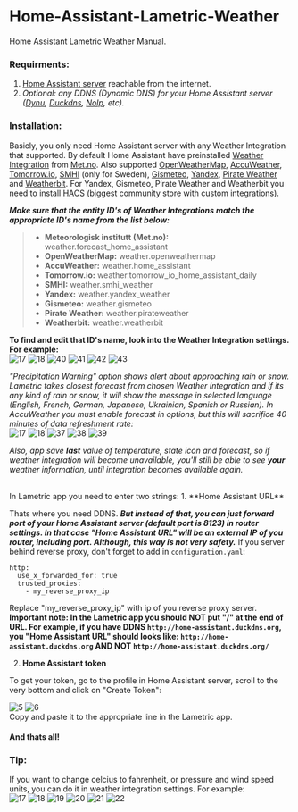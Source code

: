 # Home-Assistant-Lametric-Weather
Home Assistant Lametric Weather Manual.
### Requirments:
  1. [Home Assistant server](https://www.home-assistant.io/installation/) reachable from the internet.
  2. *Optional: any DDNS (Dynamic DNS) for your Home Assistant server ([Dynu](https://www.dynu.com/), [Duckdns](https://www.duckdns.org/), [NoIp](https://www.noip.com/), etc).*
### Installation:
  
  Basicly, you only need Home Assistant server with any Weather Integration that supported. By default Home Assistant have preinstalled [Weather Integration](https://www.home-assistant.io/integrations/met) from [Met.no](https://www.met.no/). Also supported [OpenWeatherMap](https://www.home-assistant.io/integrations/openweathermap), [AccuWeather](https://www.home-assistant.io/integrations/accuweather), [Tomorrow.io](https://www.home-assistant.io/integrations/tomorrowio), [SMHI](https://www.home-assistant.io/integrations/smhi) (only for Sweden), [Gismeteo](https://github.com/Limych/ha-gismeteo), [Yandex](https://github.com/IATkachenko/HA-YandexWeather), [Pirate Weather](https://github.com/alexander0042/pirate-weather-ha) and [Weatherbit](https://github.com/briis/weatherbit). For Yandex, Gismeteo, Pirate Weather and Weatherbit you need to install [HACS](https://hacs.xyz/) (biggest community store with custom integrations).  
  
***Make sure that the entity ID's of Weather Integrations match the appropriate ID's name from the list below:***   
  > - **Meteorologisk institutt (Met.no):** weather.forecast_home_assistant
  > - **OpenWeatherMap:** weather.openweathermap
  > - **AccuWeather:** weather.home_assistant
  > - **Tomorrow.io:** weather.tomorrow_io_home_assistant_daily
  > - **SMHI:** weather.smhi_weather
  > - **Yandex:** weather.yandex_weather
  > - **Gismeteo:** weather.gismeteo
  > - **Pirate Weather:** weather.pirateweather
  > - **Weatherbit:** weather.weatherbit 
  
  **To find and edit that ID's name, look into the Weather Integration settings. For example:**  
  ![17](https://github.com/Silergo/Home-Assistant-Lametric-Weather/assets/32046715/f4b1ee45-5a6e-489d-92ba-88e69f5e2a52) ![18](https://github.com/Silergo/Home-Assistant-Lametric-Weather/assets/32046715/5e24b3d2-573a-4a55-ad6a-01b9d01a0823) ![40](https://github.com/Silergo/Home-Assistant-Lametric-Weather/assets/32046715/7e72cbae-785a-4679-842d-912cab10d26a) ![41](https://github.com/Silergo/Home-Assistant-Lametric-Weather/assets/32046715/dbf45f71-4fdc-4db6-b5f6-704900f9321b) ![42](https://github.com/Silergo/Home-Assistant-Lametric-Weather/assets/32046715/b12eda8d-83cc-4fa1-a13a-ed357c8dffcb) ![43](https://github.com/Silergo/Home-Assistant-Lametric-Weather/assets/32046715/78888698-7588-402f-90c0-1571fd941409)
  
  *"Precipitation Warning" option shows alert about approaching rain or snow. Lametric takes closest forecast from chosen Weather Integration and if its any kind of rain or snow, it will show the message in selected language (English, French, German, Japanese, Ukrainian, Spanish or Russian). In AccuWeather you must enable forecast in options, but this will sacrifice 40 minutes of data refreshment rate:*  
  ![17](https://github.com/Silergo/Home-Assistant-Lametric-Weather/assets/32046715/f0d0008e-42fd-4d63-ad41-8deea56ab614) ![18](https://github.com/Silergo/Home-Assistant-Lametric-Weather/assets/32046715/596f0ad8-ab5b-4108-a280-c00869d1b55c) ![37](https://github.com/Silergo/Home-Assistant-Lametric-Weather/assets/32046715/018d0f93-8b92-4d11-b56f-58a40aef11d1) ![38](https://github.com/Silergo/Home-Assistant-Lametric-Weather/assets/32046715/799fdecf-3ef9-4d00-b572-a471e4231c26) ![39](https://github.com/Silergo/Home-Assistant-Lametric-Weather/assets/32046715/4a7e0b5d-6e85-4d90-8ab4-8a574aaef6b4)

*Also, app save **last** value of temperature, state icon and forecast, so if weather integration will become unavailable, you'll still be able to see **your** weather information, until integration becomes available again.* 

<br>
In Lametric app you need to enter two strings:  
  1. **Home Assistant URL**

Thats where you need DDNS. ***But instead of that, you can just forward port of your Home Assistant server (default port is 8123) in router settings. In that case "Home Assistant URL" will be an external IP of you router, including port. Although, this way is not very safety.*** If you server behind reverse proxy, don't forget to add in `configuration.yaml`: 
<pre><code>http:
  use_x_forwarded_for: true
  trusted_proxies:
    - my_reverse_proxy_ip
</code></pre>
Replace "my_reverse_proxy_ip" with ip of you reverse proxy server.    
**Important note: In the Lametric app you should NOT put "/" at the end of URL. For example, if you have DDNS `http://home-assistant.duckdns.org`, you "Home Assistant URL" should looks like: `http://home-assistant.duckdns.org` AND NOT `http://home-assistant.duckdns.org/`**
  
  2. **Home Assistant token**

To get your token, go to the profile in Home Assistant server, scroll to the very bottom and click on "Create Token":

![5](https://github.com/Silergo/Home-Assistant-Lametric-Weather/assets/32046715/f9f70943-6a18-49a6-93eb-d380981756a6)  ![6](https://github.com/Silergo/Home-Assistant-Lametric-Weather/assets/32046715/8d63daf5-25ca-4761-9dd6-d25fa157efa4)  
Copy and paste it to the appropriate line in the Lametric app.
#### And thats all!

### Tip:
If you want to change celcius to fahrenheit, or pressure and wind speed units, you can do it in weather integration settings. For example:  
![17](https://github.com/Silergo/Home-Assistant-Lametric-Weather/assets/32046715/71de1c27-ca16-4dd6-9e01-865239ef05d8)  ![18](https://github.com/Silergo/Home-Assistant-Lametric-Weather/assets/32046715/00ed7182-3808-4799-9f32-8cad3903e4e4)  ![19](https://github.com/Silergo/Home-Assistant-Lametric-Weather/assets/32046715/7af35af8-f30a-4784-9101-b4ea5956b6a0)  ![20](https://github.com/Silergo/Home-Assistant-Lametric-Weather/assets/32046715/be6f74e4-60ec-49c8-9eab-5bf85d2ae761)  ![21](https://github.com/Silergo/Home-Assistant-Lametric-Weather/assets/32046715/ca7ec3a5-136c-41c1-b8f5-468deba491b7)  ![22](https://github.com/Silergo/Home-Assistant-Lametric-Weather/assets/32046715/c4a6992c-0cec-47bc-b373-c9eaac92b05a)
